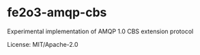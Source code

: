 # fe2o3-amqp-cbs

Experimental implementation of AMQP 1.0 CBS extension protocol

License: MIT/Apache-2.0
